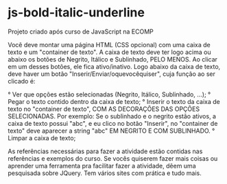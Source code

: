 # js-bold-italic-underline
Projeto criado após curso de JavaScript na ECOMP

Você deve montar uma página HTML (CSS opcional) com uma caixa de texto e um "container de texto". 
A caixa de texto deve ter logo acima ou abaixo os botões de Negrito, Itálico e Sublinhado, PELO MENOS. 
Ao clicar em um desses botões, ele fica ativo/inativo. 
Logo abaixo da caixa de texto, deve haver um botão "Inserir/Enviar/oquevocêquiser", cuja função ao ser clicado é:

  ° Ver que opções estão selecionadas (Negrito, Itálico, Sublinhado, ...);
  ° Pegar o texto contido dentro da caixa de texto;
  ° Inserir o texto da caixa de texto no "container de texto", COM AS DECORAÇÕES DAS OPÇÕES SELECIONADAS. 
Por exemplo: Se o sublinhado e o negrito estão ativos, a caixa de texto possui "abc", e eu clico no botão "Inserir", no "container de texto" deve aparecer a string "abc" EM NEGRITO E COM SUBLINHADO.
  ° Limpar a caixa de texto;

As referências necessárias para fazer a atividade estão contidas nas referências e exemplos do curso. 
Se vocês quiserem fazer mais coisas ou aprender uma ferramenta pra facilitar fazer a atividade, dêem uma pesquisada sobre JQuery. 
Tem vários sites com prática e tudo mais. 
